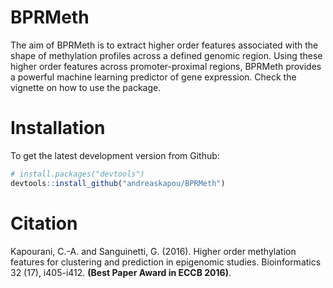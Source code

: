 # BPRMeth

The aim of BPRMeth is to extract higher order features associated with the shape of methylation profiles across a defined genomic region. Using these higher order features across promoter-proximal regions, BPRMeth provides a powerful machine learning predictor of gene expression. Check the vignette on how to use the package.

# Installation
To get the latest development version from Github:

```R
# install.packages("devtools")
devtools::install_github("andreaskapou/BPRMeth")
```

# Citation
Kapourani, C.-A. and Sanguinetti, G. (2016). Higher order methylation features for clustering and prediction in epigenomic studies. Bioinformatics 32 (17), i405-i412. **(Best Paper Award
in ECCB 2016)**.
